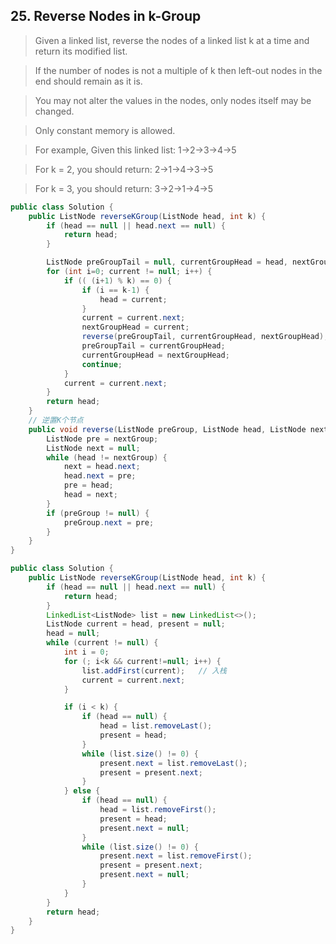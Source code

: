 ## 25. Reverse Nodes in k-Group

>Given a linked list, reverse the nodes of a linked list k at a time and return its modified list.

>If the number of nodes is not a multiple of k then left-out nodes in the end should remain as it is.

>You may not alter the values in the nodes, only nodes itself may be changed.

>Only constant memory is allowed.

>For example,
Given this linked list: 1->2->3->4->5

>For k = 2, you should return: 2->1->4->3->5

>For k = 3, you should return: 3->2->1->4->5


```java
public class Solution {
    public ListNode reverseKGroup(ListNode head, int k) {
        if (head == null || head.next == null) {
            return head;
        }

        ListNode preGroupTail = null, currentGroupHead = head, nextGroupHead = null, current = head;
        for (int i=0; current != null; i++) {
            if (( (i+1) % k) == 0) {
                if (i == k-1) {
                    head = current;
                }
                current = current.next;
                nextGroupHead = current;
                reverse(preGroupTail, currentGroupHead, nextGroupHead);
                preGroupTail = currentGroupHead;
                currentGroupHead = nextGroupHead;
                continue;
            }
            current = current.next;
        }
        return head;
    }
    // 逆置K个节点
    public void reverse(ListNode preGroup, ListNode head, ListNode nextGroup) {
        ListNode pre = nextGroup;
        ListNode next = null;
        while (head != nextGroup) {
            next = head.next;
            head.next = pre;
            pre = head;
            head = next;
        }
        if (preGroup != null) {
            preGroup.next = pre;
        }
    }
}
```


```java
public class Solution {
    public ListNode reverseKGroup(ListNode head, int k) {
        if (head == null || head.next == null) {
            return head;
        }
        LinkedList<ListNode> list = new LinkedList<>();
        ListNode current = head, present = null;
        head = null;
        while (current != null) {
            int i = 0;
            for (; i<k && current!=null; i++) {
                list.addFirst(current);   // 入栈
                current = current.next;
            }

            if (i < k) {
                if (head == null) {
                    head = list.removeLast();
                    present = head;
                }
                while (list.size() != 0) {
                    present.next = list.removeLast();
                    present = present.next;
                }
            } else {
                if (head == null) {
                    head = list.removeFirst();
                    present = head;
                    present.next = null;
                }
                while (list.size() != 0) {
                    present.next = list.removeFirst();
                    present = present.next;
                    present.next = null;
                }
            }
        }
        return head;
    }
}
```